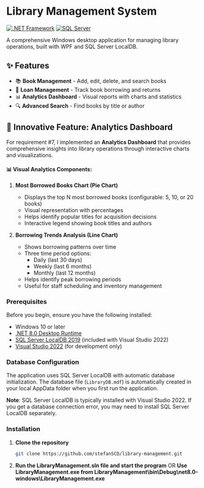 # Library Management System

[![.NET Framework](https://img.shields.io/badge/.NET%20Framework-8.0+-purple.svg)](https://dotnet.microsoft.com/en-us/download/dotnet/thank-you/runtime-desktop-8.0.15-windows-x64-installer?cid=getdotnetcore)
[![SQL Server](https://img.shields.io/badge/SQL%20Server-LocalDB-red.svg)](https://docs.microsoft.com/en-us/sql/database-engine/configure-windows/sql-server-express-localdb)

A comprehensive Windows desktop application for managing library operations, built with WPF and SQL Server LocalDB.



## ✨ Features

- 📚 **Book Management** - Add, edit, delete, and search books
- 📖 **Loan Management** - Track book borrowing and returns
- 📊 **Analytics Dashboard** - Visual reports with charts and statistics
- 🔍 **Advanced Search** - Find books by title or author

## 🌟 Innovative Feature: Analytics Dashboard

For requirement #7, I implemented an **Analytics Dashboard** that provides comprehensive insights into library operations through interactive charts and visualizations.

#### 📊 Visual Analytics Components:

1. **Most Borrowed Books Chart (Pie Chart)**
   - Displays the top N most borrowed books (configurable: 5, 10, or 20 books)
   - Visual representation with percentages
   - Helps identify popular titles for acquisition decisions
   - Interactive legend showing book titles and authors

2. **Borrowing Trends Analysis (Line Chart)**
   - Shows borrowing patterns over time
   - Three time period options:
     - Daily (last 30 days)
     - Weekly (last 6 months)
     - Monthly (last 12 months)
   - Helps identify peak borrowing periods
   - Useful for staff scheduling and inventory management

### Prerequisites

Before you begin, ensure you have the following installed:

- Windows 10 or later
- [.NET 8.0 Desktop Runtime](https://dotnet.microsoft.com/en-us/download/dotnet/thank-you/runtime-desktop-8.0.15-windows-x64-installer?cid=getdotnetcore)
- [SQL Server LocalDB 2019](https://docs.microsoft.com/en-us/sql/database-engine/configure-windows/sql-server-express-localdb) (included with Visual Studio 2022)
- [Visual Studio 2022](https://visualstudio.microsoft.com/vs/) (for development only)

### Database Configuration

The application uses SQL Server LocalDB with automatic database initialization. The database file (`LibraryDB.mdf`) is automatically created in your local AppData folder when you first run the application.

**Note**: SQL Server LocalDB is typically installed with Visual Studio 2022. If you get a database connection error, you may need to install SQL Server LocalDB separately.

### Installation

1. **Clone the repository**
   ```bash
   git clone https://github.com/stefanSCD/library-management.git

2. **Run the LibraryManagement.sln file and start the program**
      OR
   **Use LibraryManagement.exe from LibraryManagement\bin\Debug\net8.0-windows\LibraryManagement.exe**
